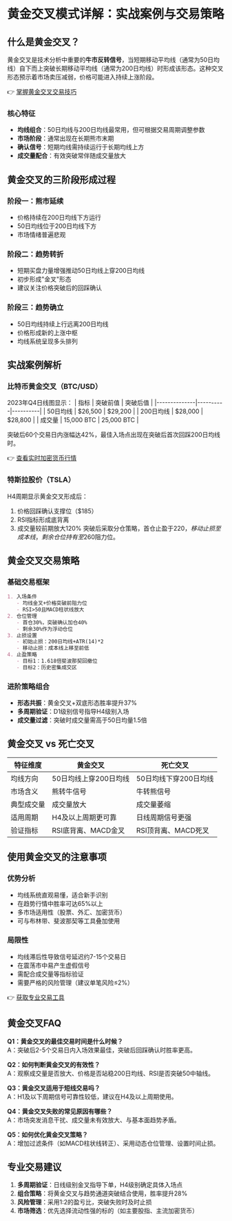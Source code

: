 # 黄金交叉模式详解：实战案例与交易策略

## 什么是黄金交叉？

黄金交叉是技术分析中重要的**牛市反转信号**，当短期移动平均线（通常为50日均线）自下而上突破长期移动平均线（通常为200日均线）时形成该形态。这种交叉形态预示着市场卖压减弱，价格可能进入持续上涨阶段。

👉 [掌握黄金交叉交易技巧](https://bit.ly/okx_welcome)

### 核心特征
- **均线组合**：50日均线与200日均线最常用，但可根据交易周期调整参数
- **市场阶段**：通常出现在长期熊市末期
- **确认信号**：短期均线需持续运行于长期均线上方
- **成交量配合**：有效突破常伴随成交量放大

## 黄金交叉的三阶段形成过程

### 阶段一：熊市延续
- 价格持续在200日均线下方运行
- 50日均线位于200日均线下方
- 市场情绪普遍悲观

### 阶段二：趋势转折
- 短期买盘力量增强推动50日均线上穿200日均线
- 初步形成"金叉"形态
- 建议关注价格突破后的回踩确认

### 阶段三：趋势确立
- 50日均线持续上行远离200日均线
- 价格形成新的上涨中枢
- 均线系统呈现多头排列

## 实战案例解析

### 比特币黄金交叉（BTC/USD）
2023年Q4日线图显示：
| 指标         | 突破前值 | 突破后值 |
|--------------|----------|----------|
| 50日均线     | $26,500  | $29,200  |
| 200日均线    | $28,000  | $28,800  |
| 成交量       | 15,000 BTC | 25,000 BTC |

突破后60个交易日内涨幅达42%，最佳入场点出现在突破后首次回踩200日均线时。

👉 [查看实时加密货币行情](https://bit.ly/okx_welcome)

### 特斯拉股价（TSLA）
H4周期显示黄金交叉形成后：
1. 价格回踩确认支撑位（$185）
2. RSI指标形成底背离
3. 成交量较前期放大120%
突破后采取分仓策略，首仓止盈于$220，移动止损至成本线，剩余仓位持有至$260阻力位。

## 黄金交叉交易策略

### 基础交易框架
```markdown
1. 入场条件
   - 均线金叉+价格突破前阻力位
   - RSI>50且MACD柱状线放大
2. 仓位管理
   - 首仓30%，突破确认加仓40%
   - 剩余30%作为浮动仓位
3. 止损设置
   - 初始止损：200日均线+ATR(14)*2
   - 移动止损：成本线上移至前低
4. 止盈策略
   - 目标1：1.618倍斐波那契回撤位
   - 目标2：历史密集成交区
```

### 进阶策略组合
- **形态共振**：黄金交叉+双底形态胜率提升37%
- **多周期验证**：D1级别信号指导H4级别入场
- **成交量过滤**：突破时成交量需高于50日均量1.5倍

## 黄金交叉 vs 死亡交叉

| 特征维度       | 黄金交叉                  | 死亡交叉                  |
|----------------|---------------------------|---------------------------|
| 均线方向       | 50日均线上穿200日均线     | 50日均线下穿200日均线     |
| 市场含义       | 熊转牛信号                | 牛转熊信号                |
| 典型成交量     | 成交量放大                | 成交量萎缩                |
| 适用周期       | H4及以上周期更可靠        | 日线周期信号更强          |
| 验证指标       | RSI底背离、MACD金叉       | RSI顶背离、MACD死叉       |

## 使用黄金交叉的注意事项

### 优势分析
- 均线系统直观易懂，适合新手识别
- 在趋势行情中胜率可达65%以上
- 多市场适用性（股票、外汇、加密货币）
- 可与布林带、斐波那契等工具叠加使用

### 局限性
- 均线滞后性导致信号延迟约7-15个交易日
- 在震荡市中易产生虚假信号
- 需配合成交量等指标验证
- 需要严格的风险管理（建议单笔风险≤2%）

👉 [获取专业交易工具](https://bit.ly/okx_welcome)

## 黄金交叉FAQ

**Q1：黄金交叉的最佳交易时间是什么时候？**  
A：突破后2-5个交易日内入场效果最佳，突破后回踩确认时胜率更高。

**Q2：如何判断黄金交叉的有效性？**  
A：观察成交量是否放大、价格是否站稳200日均线、RSI是否突破50中轴线。

**Q3：黄金交叉适用于短线交易吗？**  
A：H1及以下周期信号可靠性较低，建议在H4及以上周期使用。

**Q4：黄金交叉失败的常见原因有哪些？**  
A：市场突发消息干扰、成交量未有效放大、与基本面趋势矛盾。

**Q5：如何优化黄金交叉策略？**  
A：增加过滤条件（如MACD柱状线转正）、采用动态仓位管理、设置时间止损。

## 专业交易建议

1. **多周期验证**：日线级别金叉指导下单，H4级别确定具体入场点
2. **组合策略**：将黄金交叉与趋势通道突破结合使用，胜率提升28%
3. **风险管理**：采用1:2的盈亏比，突破失败时及时止损
4. **市场筛选**：优先选择流动性强的标的（如主要股指、主流加密货币）
